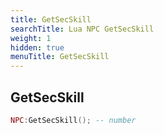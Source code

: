 ```yaml
---
title: GetSecSkill
searchTitle: Lua NPC GetSecSkill
weight: 1
hidden: true
menuTitle: GetSecSkill
---
```

## GetSecSkill
```lua
NPC:GetSecSkill(); -- number
```